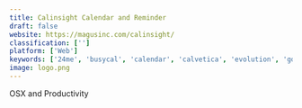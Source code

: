 ```yaml
---
title: Calinsight Calendar and Reminder
draft: false 
website: https://magusinc.com/calinsight/
classification: ['']
platform: ['Web']
keywords: ['24me', 'busycal', 'calendar', 'calvetica', 'evolution', 'google_calendar', 'informant', 'lightning_calendar', 'mail_and_calendar', 'outlook', 'pipefy', 'pocket_informant', 'rainlendar', 'remember_the_milk', 'smartday', 'tasker', 'toodledo', 'wekan', 'zenkit']
image: logo.png
---
```

OSX and Productivity